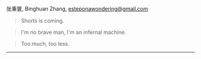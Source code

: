 张秉寰, Binghuan Zhang, esteponawondering@gmail.com

> Shorts is coming.

> I'm no brave man, I'm an infernal machine.

> Too much, too less.

---

